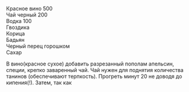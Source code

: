 Красное вино 500  
Чай черный 200  
Водка 100  
Гвоздика  
Корица  
Бадьян  
Черный перец горошком  
Сахар  

В вино(красное сухое) добавить разрезанный пополам апельсин, специи, крепко заваренный чай. Чай нужен для поднятия количества танинов (обеспечивают терпкость). Прогреть минут 20 не доводя до кипения(!). Затем, так как 